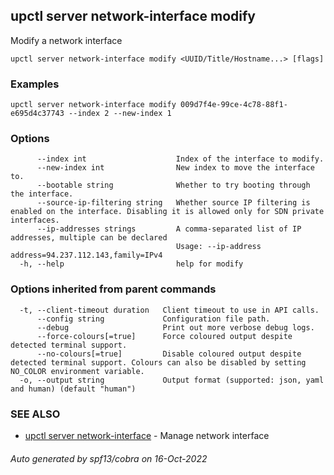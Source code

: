 ## upctl server network-interface modify

Modify a network interface

```
upctl server network-interface modify <UUID/Title/Hostname...> [flags]
```

### Examples

```
upctl server network-interface modify 009d7f4e-99ce-4c78-88f1-e695d4c37743 --index 2 --new-index 1
```

### Options

```
      --index int                    Index of the interface to modify.
      --new-index int                New index to move the interface to.
      --bootable string              Whether to try booting through the interface.
      --source-ip-filtering string   Whether source IP filtering is enabled on the interface. Disabling it is allowed only for SDN private interfaces.
      --ip-addresses strings         A comma-separated list of IP addresses, multiple can be declared
                                     Usage: --ip-address address=94.237.112.143,family=IPv4
  -h, --help                         help for modify
```

### Options inherited from parent commands

```
  -t, --client-timeout duration   Client timeout to use in API calls.
      --config string             Configuration file path.
      --debug                     Print out more verbose debug logs.
      --force-colours[=true]      Force coloured output despite detected terminal support.
      --no-colours[=true]         Disable coloured output despite detected terminal support. Colours can also be disabled by setting NO_COLOR environment variable.
  -o, --output string             Output format (supported: json, yaml and human) (default "human")
```

### SEE ALSO

* [upctl server network-interface](upctl_server_network-interface.md)	 - Manage network interface

###### Auto generated by spf13/cobra on 16-Oct-2022
